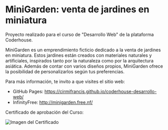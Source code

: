 # MiniGarden: venta de jardines en miniatura
Proyecto realizado para el curso de "Desarrollo Web" de la plataforma Coderhouse.

MiniGarden es un emprendimiento ficticio dedicado a la venta de jardines en miniatura. Estos jardines están creados con materiales naturales y artificiales, inspirados tanto por la naturaleza como por la arquitectura asiática. Además de contar con varios diseños propios, MiniGarden ofrece la posibilidad de personalizarlos según tus preferencias.

Para más información, te invito a que visites el sitio web: 
- GitHub Pages: https://cirmifrancis.github.io/coderhouse-desarrollo-web/
- InfinityFree: http://minigarden.free.nf/

Certificado de aprobación del Curso:

![Imagen del Certificado]()
